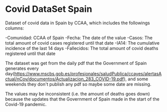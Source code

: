 # Covid DataSet Spain
Dataset of covid data in Spain by CCAA, which includes the followings columns:

  -Comunidad: CCAA of Spain
  -Fecha: The date of the value
  -Casos: The total amount of covid cases registered until that date
  -IA14: The cumulative incidence of the last 14 days
  -Fallecidos: The total amount of covid deaths registered until that date
  
The dataset was get from the daily pdf that the Government of Spain generates every day(https://www.mscbs.gob.es/profesionales/saludPublica/ccayes/alertasActual/nCov/documentos/Actualizacion_283_COVID-19.pdf), and some weekends they don't publish any pdf so maybe some date are missing.

The values may be inconsistent (i.e. the amount of deaths goes down) because the updates that the Government of Spain made in the start of the Covid-19 pandemic.

